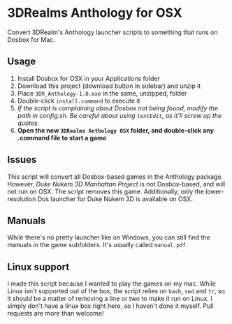 3DRealms Anthology for OSX
==========================

Convert 3DRealm's Anthology launcher scripts to something that runs on Dosbox for Mac.

Usage
-----

1. Install Dosbox for OSX  in your Applications folder
2. Download this project (download button in sidebar) and unzip it
3. Place `3DR_Anthology-1.0.exe` in the same, unzipped, folder
4. Double-click `install.command` to execute it
5. *If the script is complaining about Dosbox not being found, modify the path in config.sh. Be careful about using `textEdit`, as it'll screw up the quotes.*
6. **Open the new `3DRealms Anthology OSX` folder, and double-click any .command file to start a game**

Issues
-----

This script will convert all Dosbox-based games in the Anthology package. However, *Duke Nukem 3D Manhattan Project* is not Dosbox-based, and will not run on OSX. The script removes this game. Additionally, only the lower-resolution Dos launcher for Duke Nukem 3D is available on OSX.

Manuals
-------

While there's no pretty launcher like on Windows, you can still find the manuals in the game subfolders. It's usually called `manual.pdf`.

Linux support
-------------

I made this script because I wanted to play the games on my mac. While Linux isn't supported out of the box, the script relies on `bash`, `sed` and `tr`, so it should be a matter of removing a line or two to make it run on Linux. I simply don't have a linux box right here, so I haven't done it myself. Pull requests are more than welcome!